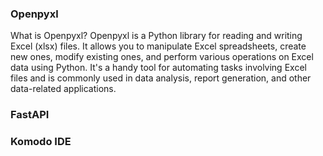 ### Openpyxl
What is Openpyxl?
  Openpyxl is a Python library for reading and writing Excel (xlsx) files. It allows you to manipulate Excel spreadsheets, create new ones, modify existing ones, and perform various operations on Excel data using Python. It's a handy tool for automating tasks involving Excel files and is commonly used in data analysis, report generation, and other data-related applications.
### FastAPI

### Komodo IDE

